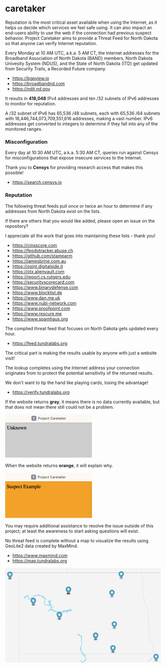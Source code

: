 # caretaker

Reputation is the most critical asset available when using the Internet, as it helps us decide which services we feel safe using. It can also impact an end-users ability to use the web if the connection had previous suspect behavior. Project Caretaker aims to provide a Threat Feed for North Dakota so that anyone can verify Internet reputation.

Every Monday at 10 AM UTC, a.k.a. 5 AM CT, the Internet addresses for the Broadband Association of North Dakota (BAND) members, North Dakota Univesity System (NDUS), and the State of North Dakota (ITD) get updated from Security Trails, a Recorded Future company.

- https://bgpview.io
- https://broadbandnd.com
- https://ndit.nd.gov

It results in **418,048** IPv4 addresses and ten /32 subnets of IPv6 addresses to monitor for reputation.

A /32 subnet of IPv6 has 65,536 /48 subnets, each with 65,536 /64 subnets with 18,446,744,073,709,551,616 addresses, making a vast number. IPv6 addresses get converted to integers to determine if they fall into any of the monitored ranges.

### Misconfiguration

Every day at 10:30 AM UTC, a.k.a. 5:30 AM CT, queries run against Censys for misconfigurations that expose insecure services to the Internet. 

Thank you to **Censys** for providing research access that makes this possible!

- https://search.censys.io

### Reputation

The following threat feeds pull once or twice an hour to determine if any addresses from North Dakota exist on the lists. 

If there are others that you would like added, please open an issue on the repository?

I appreciate all the work that goes into maintaining these lists - thank you!

- https://cinsscore.com
- https://feodotracker.abuse.ch
- https://github.com/stamparm
- https://jamesbrine.com.au
- https://osint.digitalside.it
- https://otx.alienvault.com
- https://report.cs.rutgers.edu
- https://securityscorecard.com
- https://www.binarydefense.com
- https://www.blocklist.de
- https://www.dan.me.uk
- https://www.nubi-network.com
- https://www.proofpoint.com
- https://www.rescure.me
- https://www.spamhaus.org

The complied threat feed that focuses on North Dakota gets updated every hour.

- https://feed.tundralabs.org

The critical part is making the results usable by anyone with just a website visit!

The lookup completes using the Internet address your connection originates from to protect the potential sensitivity of the returned results.

We don't want to tip the hand like playing cards, losing the advantage!

- https://verify.tundralabs.org

If the website returns **gray**, it means there is no data currently available, but that does not mean there still could not be a problem. 

![Project Caretaker Unknown Alert](UNKNOWN.PNG)

When the website returns **orange**, it will explain why.

![Project Caretaker Suspect Alert](SUSPECT.PNG)

You may require additional assistance to resolve the issue outside of this project; at least the awareness to start asking questions will exist.

No threat feed is complete without a  map to visualize the results using GeoLite2 data created by MaxMind.

- https://www.maxmind.com
- https://map.tundralabs.org

![Project Caretaker Map](MAP.PNG)
